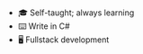 - 🎓 Self-taught; always learning
- ⌨️ Write in C#
- 🖥️ Fullstack development

<!---
TwwcTech/TwwcTech is a ✨ special ✨ repository because its `README.md` (this file) appears on your GitHub profile.
You can click the Preview link to take a look at your changes.
--->
